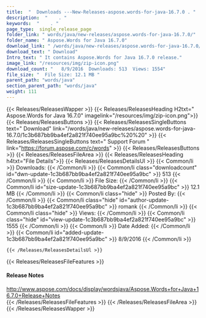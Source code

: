 ```yaml
---
title:  "  Downloads ---New-Releases-aspose.words-for-java-16.7.0 . " 
description:  "    . " 
keywords:  "    . " 
page_type:  single_release_page
folder_link: " words/java/new-releases/aspose.words-for-java-16.7.0/"
folder_name: " Aspose.Words for Java 16.7.0"
download_link: " /words/java/new-releases/aspose.words-for-java-16.7.0/1c3b687bb9ba4ef2a821f740ee95a9bc"
download_text: " Download"
Intro_text: " It contains Aspose.Words for Java 16.7.0 release."
image_link: "/resources/img/zip-icon.png"
download_count: "   8/9/2016  Downloads: 513  Views: 1554"
file_size: "  File Size: 12.1 MB "
parent_path: "words/java"
section_parent_path: "words/java"
weight: 111 
---
```


{{< Releases/ReleasesWapper >}}
  {{< Releases/ReleasesHeading H2txt=" Aspose.Words for Java 16.7.0" imagelink="/resources/img/zip-icon.png">}}
  {{< Releases/ReleasesButtons >}}
    {{< Releases/ReleasesSingleButtons text=" Download" link="/words/java/new-releases/aspose.words-for-java-16.7.0/1c3b687bb9ba4ef2a821f740ee95a9bc%20%20" >}}
    {{< Releases/ReleasesSingleButtons text=" Support Forum " link="https://forum.aspose.com/c/words" >}}
  {{< Releases/ReleasesButtons >}}
  {{< Releases/ReleasesFileArea >}}
    {{< Releases/ReleasesHeading h4txt="File Details">}}
    {{< Releases/ReleasesDetailsUl >}}
            {{< Common/li  >}} Downloads: {{< /Common/li >}} 
      {{< Common/li class="downloadcount" id="dwn-update-1c3b687bb9ba4ef2a821f740ee95a9bc" >}} 513 {{< /Common/li >}} 
      {{< Common/li  >}} File Size: {{< /Common/li >}} 
      {{< Common/li id="size-update-1c3b687bb9ba4ef2a821f740ee95a9bc" >}} 12.1 MB {{< /Common/li >}} 
      {{< Common/li  class="hide" >}} Posted By: {{< /Common/li >}} 
      {{< Common/li class="hide" id="author-update-1c3b687bb9ba4ef2a821f740ee95a9bc" >}} romank {{< /Common/li >}} 
      {{< Common/li class="hide"  >}} Views: {{< /Common/li >}} 
      {{< Common/li class="hide" id="view-update-1c3b687bb9ba4ef2a821f740ee95a9bc" >}} 1555 {{< /Common/li >}} 
      {{< Common/li  >}} Date Added: {{< /Common/li >}} 
      {{< Common/li id="added-update-1c3b687bb9ba4ef2a821f740ee95a9bc" >}} 8/9/2016 {{< /Common/li >}} 

    {{< /Releases/ReleasesDetailsUl >}}

  {{< Releases/ReleasesFileFeatures >}}
      <h4>Release Notes</h4><div><a href="http://www.aspose.com/docs/display/wordsjava/Aspose.Words+for+Java+16.7.0+Release+Notes">http://www.aspose.com/docs/display/wordsjava/Aspose.Words+for+Java+16.7.0+Release+Notes</a></div>
  {{< /Releases/ReleasesFileFeatures >}}
 {{< /Releases/ReleasesFileArea >}}
{{< /Releases/ReleasesWapper >}}


